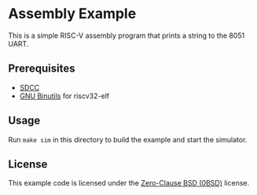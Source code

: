 # Assembly Example

This is a simple RISC-V assembly program that prints a string to the 8051 UART.


## Prerequisites

* [SDCC][sdcc]
* [GNU Binutils][binutils] for riscv32-elf


## Usage

Run `make sim` in this directory to build the example and start the simulator.


## License

This example code is licensed under the [Zero-Clause BSD (0BSD)][0BSD] license.


[sdcc]: http://sdcc.sourceforge.net/
[binutils]: https://www.gnu.org/software/binutils/
[0BSD]: https://opensource.org/licenses/0BSD
